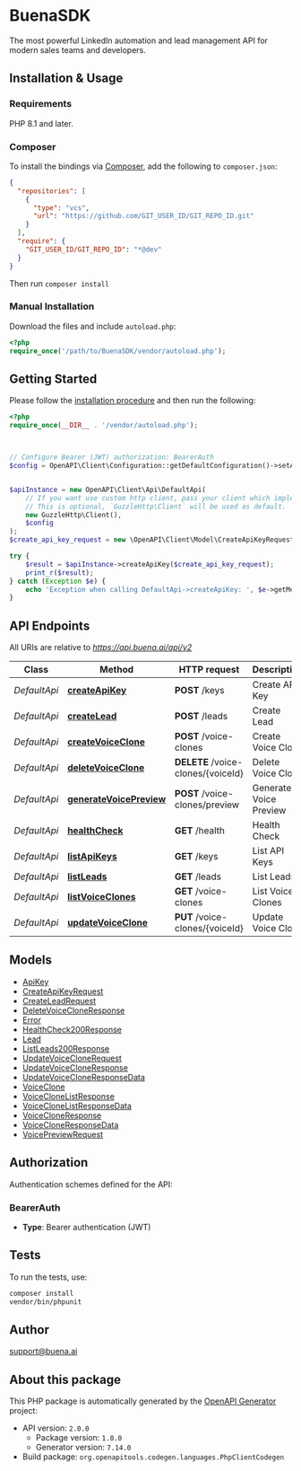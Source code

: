 # BuenaSDK

The most powerful LinkedIn automation and lead management API for modern sales teams and developers.


## Installation & Usage

### Requirements

PHP 8.1 and later.

### Composer

To install the bindings via [Composer](https://getcomposer.org/), add the following to `composer.json`:

```json
{
  "repositories": [
    {
      "type": "vcs",
      "url": "https://github.com/GIT_USER_ID/GIT_REPO_ID.git"
    }
  ],
  "require": {
    "GIT_USER_ID/GIT_REPO_ID": "*@dev"
  }
}
```

Then run `composer install`

### Manual Installation

Download the files and include `autoload.php`:

```php
<?php
require_once('/path/to/BuenaSDK/vendor/autoload.php');
```

## Getting Started

Please follow the [installation procedure](#installation--usage) and then run the following:

```php
<?php
require_once(__DIR__ . '/vendor/autoload.php');



// Configure Bearer (JWT) authorization: BearerAuth
$config = OpenAPI\Client\Configuration::getDefaultConfiguration()->setAccessToken('YOUR_ACCESS_TOKEN');


$apiInstance = new OpenAPI\Client\Api\DefaultApi(
    // If you want use custom http client, pass your client which implements `GuzzleHttp\ClientInterface`.
    // This is optional, `GuzzleHttp\Client` will be used as default.
    new GuzzleHttp\Client(),
    $config
);
$create_api_key_request = new \OpenAPI\Client\Model\CreateApiKeyRequest(); // \OpenAPI\Client\Model\CreateApiKeyRequest

try {
    $result = $apiInstance->createApiKey($create_api_key_request);
    print_r($result);
} catch (Exception $e) {
    echo 'Exception when calling DefaultApi->createApiKey: ', $e->getMessage(), PHP_EOL;
}

```

## API Endpoints

All URIs are relative to *https://api.buena.ai/api/v2*

Class | Method | HTTP request | Description
------------ | ------------- | ------------- | -------------
*DefaultApi* | [**createApiKey**](docs/Api/DefaultApi.md#createapikey) | **POST** /keys | Create API Key
*DefaultApi* | [**createLead**](docs/Api/DefaultApi.md#createlead) | **POST** /leads | Create Lead
*DefaultApi* | [**createVoiceClone**](docs/Api/DefaultApi.md#createvoiceclone) | **POST** /voice-clones | Create Voice Clone
*DefaultApi* | [**deleteVoiceClone**](docs/Api/DefaultApi.md#deletevoiceclone) | **DELETE** /voice-clones/{voiceId} | Delete Voice Clone
*DefaultApi* | [**generateVoicePreview**](docs/Api/DefaultApi.md#generatevoicepreview) | **POST** /voice-clones/preview | Generate Voice Preview
*DefaultApi* | [**healthCheck**](docs/Api/DefaultApi.md#healthcheck) | **GET** /health | Health Check
*DefaultApi* | [**listApiKeys**](docs/Api/DefaultApi.md#listapikeys) | **GET** /keys | List API Keys
*DefaultApi* | [**listLeads**](docs/Api/DefaultApi.md#listleads) | **GET** /leads | List Leads
*DefaultApi* | [**listVoiceClones**](docs/Api/DefaultApi.md#listvoiceclones) | **GET** /voice-clones | List Voice Clones
*DefaultApi* | [**updateVoiceClone**](docs/Api/DefaultApi.md#updatevoiceclone) | **PUT** /voice-clones/{voiceId} | Update Voice Clone

## Models

- [ApiKey](docs/Model/ApiKey.md)
- [CreateApiKeyRequest](docs/Model/CreateApiKeyRequest.md)
- [CreateLeadRequest](docs/Model/CreateLeadRequest.md)
- [DeleteVoiceCloneResponse](docs/Model/DeleteVoiceCloneResponse.md)
- [Error](docs/Model/Error.md)
- [HealthCheck200Response](docs/Model/HealthCheck200Response.md)
- [Lead](docs/Model/Lead.md)
- [ListLeads200Response](docs/Model/ListLeads200Response.md)
- [UpdateVoiceCloneRequest](docs/Model/UpdateVoiceCloneRequest.md)
- [UpdateVoiceCloneResponse](docs/Model/UpdateVoiceCloneResponse.md)
- [UpdateVoiceCloneResponseData](docs/Model/UpdateVoiceCloneResponseData.md)
- [VoiceClone](docs/Model/VoiceClone.md)
- [VoiceCloneListResponse](docs/Model/VoiceCloneListResponse.md)
- [VoiceCloneListResponseData](docs/Model/VoiceCloneListResponseData.md)
- [VoiceCloneResponse](docs/Model/VoiceCloneResponse.md)
- [VoiceCloneResponseData](docs/Model/VoiceCloneResponseData.md)
- [VoicePreviewRequest](docs/Model/VoicePreviewRequest.md)

## Authorization

Authentication schemes defined for the API:
### BearerAuth

- **Type**: Bearer authentication (JWT)

## Tests

To run the tests, use:

```bash
composer install
vendor/bin/phpunit
```

## Author

support@buena.ai

## About this package

This PHP package is automatically generated by the [OpenAPI Generator](https://openapi-generator.tech) project:

- API version: `2.0.0`
    - Package version: `1.0.0`
    - Generator version: `7.14.0`
- Build package: `org.openapitools.codegen.languages.PhpClientCodegen`

